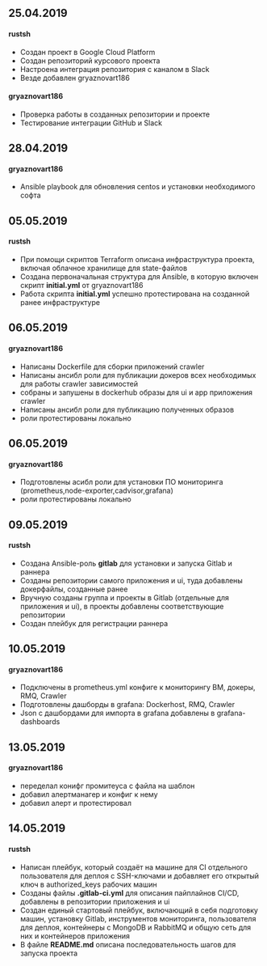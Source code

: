 ## 25.04.2019
#### rustsh
* Создан проект в Google Cloud Platform
* Создан репозиторий курсового проекта
* Настроена интеграция репозитория с каналом в Slack
* Везде добавлен gryaznovart186
#### gryaznovart186
* Проверка работы в созданных репозитории и проекте
* Тестирование интеграции GitHub и Slack
## 28.04.2019
#### gryaznovart186
* Ansible playbook для обновления centos и установки необходимого софта
## 05.05.2019
#### rustsh
* При помощи скриптов Terraform описана инфраструктура проекта, включая облачное хранилище для state-файлов
* Создана первоначальная структура для Ansible, в которую включен скрипт **initial.yml** от gryaznovart186
* Работа скрипта **initial.yml** успешно протестирована на созданной ранее инфраструктуре
## 06.05.2019
#### gryaznovart186
* Написаны Dockerfile для сборки приложений crawler
* Написаны ансибл роли для публикации докеров всех необходимых для работы crawler зависимостей
* собраны и запушены в dockerhub образы для ui и app приложения crawler
* Написаны ансибл роли для публикацию полученных образов
* роли протестированы локально
## 06.05.2019
#### gryaznovart186
* Подготовлены асибл роли для установки ПО мониторинга (prometheus,node-exporter,cadvisor,grafana)
* роли протестированы локально
## 09.05.2019
#### rustsh
* Создана Ansible-роль **gitlab** для установки и запуска Gitlab и раннера
* Созданы репозитории самого приложения и ui, туда добавлены докерфайлы, созданные ранее
* Вручную созданы группа и проекты в Gitlab (отдельные для приложения и ui), в проекты добавлены соответствующие репозитории
* Создан плейбук для регистрации раннера
## 10.05.2019
#### gryaznovart186
* Подключены в prometheus.yml конфиге к мониторингу ВМ, докеры, RMQ, Crawler
* Подготовлены дашборды в grafana: Dockerhost, RMQ, Crawler
* Json c дашбордами для импорта в grafana добавлены в grafana-dashboards
## 13.05.2019
#### gryaznovart186
* переделал конифг промитеуса с файла на шаблон
* добавил алертманагер и конфиг к нему
* добавил алерт и протестировал
## 14.05.2019
#### rustsh
* Написан плейбук, который создаёт на машине для CI отдельного пользователя для деплоя с SSH-ключами и добавляет его открытый ключ в authorized_keys рабочих машин
* Созданы файлы **.gitlab-ci.yml** для описания пайплайнов CI/CD, добавлены в репозитории приложения и ui
* Создан единый стартовый плейбук, включающий в себя подготовку машин, установку Gitlab, инструментов мониторинга, пользователя для деплоя, контейнеры с MongoDB и RabbitMQ и общую сеть для них и контейнеров приложения
* В файле **README.md** описана последовательность шагов для запуска проекта
